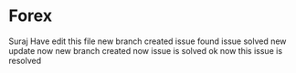 # Forex
Suraj Have edit this file
new branch created
issue found
issue solved
new update 
now new branch created
now issue is solved
ok now this issue is resolved
